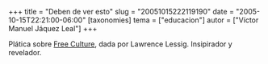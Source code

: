 +++
title = "Deben de ver esto"
slug = "20051015222119190"
date = "2005-10-15T22:21:00-06:00"
[taxonomies]
tema = ["educacion"]
autor = ["Víctor Manuel Jáquez Leal"]
+++

Plática sobre [Free Culture](http://lessig.org/freeculture/free.html),
dada por Lawrence Lessig. Insipirador y revelador.
